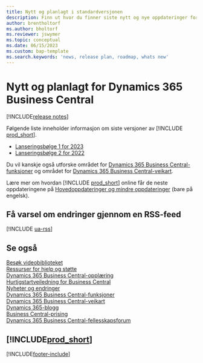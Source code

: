 ```yaml
---
title: Nytt og planlagt i standardversjonen
description: Finn ut hvor du finner siste nytt og nye oppdateringer for nye og eksisterende funksjoner i standardversjonen av Business Central.
author: brentholtorf
ms.author: bholtorf
ms.reviewer: jswymer
ms.topic: conceptual
ms.date: 06/15/2023
ms.custom: bap-template
ms.search.keywords: 'news, release plan, roadmap, whats new'
---
```

# Nytt og planlagt for Dynamics 365 Business Central

[!INCLUDE[release notes](includes/release-notes.md)]

Følgende liste inneholder informasjon om siste versjoner av [!INCLUDE [prod_short](includes/prod_short.md)].  

* [Lanseringsbølge 1 for 2023](/dynamics365/release-plans/)
* [Lanseringsbølge 2 for 2022](/dynamics365-release-plan/2022wave2/smb/dynamics365-business-central/planned-features)  

Du vil kanskje også utforske området for [Dynamics 365 Business Central-funksjoner](https://dynamics.microsoft.com/business-central/capabilities/) og området for [Dynamics 365 Business Central-veikart](https://dynamics.microsoft.com/roadmap/business-central/).  

Lære mer om hvordan [!INCLUDE [prod_short](includes/prod_short.md)] online får de neste oppdateringene på [Hovedoppdateringer og mindre oppdateringer](/dynamics365/business-central/dev-itpro/administration/update-rollout-timeline) (bare på engelsk).

## Få varsel om endringer gjennom en RSS-feed

[!INCLUDE [ua-rss](includes/ua-rss.md)]

## Se også

[Besøk videobiblioteket](across-videos.md)  
[Ressurser for hjelp og støtte](product-help-and-support.md)  
[Dynamics 365 Business Central-opplæring](/training/dynamics365/business-central?WT.mc_id=dyn365bc_landingpage-docs)  
[Hurtigstartveiledning for Business Central](quick-start-business-central.md)  
[Nyheter og endringer](/dynamics365/business-central/dev-itpro/whatsnew/overview)  
[Dynamics 365 Business Central-funksjoner](https://dynamics.microsoft.com/business-central/capabilities/)  
[Dynamics 365 Business Central-veikart](https://dynamics.microsoft.com/roadmap/business-central/)  
[Dynamics 365-blogg](https://cloudblogs.microsoft.com/dynamics365/it/product/business-central/)  
[Business Central-prising](https://dynamics.microsoft.com/business-central/overview/#pricing)  
[Dynamics 365 Business Central-fellesskapsforum](https://community.dynamics.com/forums/thread/?groupid=e78817ab-a926-4d31-96cc-aef040a4eb04)  

## [!INCLUDE[prod_short](includes/free_trial_md.md)]

[!INCLUDE[footer-include](includes/footer-banner.md)]
